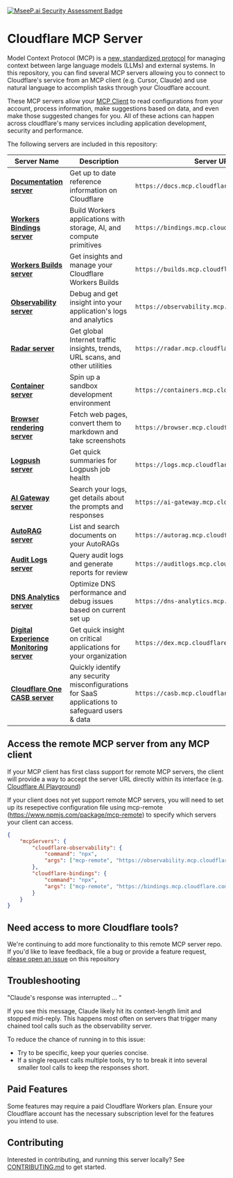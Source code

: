 [![MseeP.ai Security Assessment Badge](https://mseep.net/pr/cloudflare-mcp-server-cloudflare-badge.png)](https://mseep.ai/app/cloudflare-mcp-server-cloudflare)

# Cloudflare MCP Server

Model Context Protocol (MCP) is a [new, standardized protocol](https://modelcontextprotocol.io/introduction) for managing context between large language models (LLMs) and external systems. In this repository, you can find several MCP servers allowing you to connect to Cloudflare's service from an MCP client (e.g. Cursor, Claude) and use natural language to accomplish tasks through your Cloudflare account.

These MCP servers allow your [MCP Client](https://modelcontextprotocol.io/clients) to read configurations from your account, process information, make suggestions based on data, and even make those suggested changes for you. All of these actions can happen across cloudflare's many services including application development, security and performance.

The following servers are included in this repository:

| Server Name                                                    | Description                                                                                     | Server URL                                     |
| -------------------------------------------------------------- | ----------------------------------------------------------------------------------------------- | ---------------------------------------------- |
| [**Documentation server**](/apps/docs-vectorize)               | Get up to date reference information on Cloudflare                                              | `https://docs.mcp.cloudflare.com/sse`          |
| [**Workers Bindings server**](/apps/workers-bindings)          | Build Workers applications with storage, AI, and compute primitives                             | `https://bindings.mcp.cloudflare.com/sse`      |
| [**Workers Builds server**](/apps/workers-builds)              | Get insights and manage your Cloudflare Workers Builds                                          | `https://builds.mcp.cloudflare.com/sse`        |
| [**Observability server**](/apps/workers-observability)        | Debug and get insight into your application's logs and analytics                                | `https://observability.mcp.cloudflare.com/sse` |
| [**Radar server**](/apps/radar)                                | Get global Internet traffic insights, trends, URL scans, and other utilities                    | `https://radar.mcp.cloudflare.com/sse`         |
| [**Container server**](/apps/sandbox-container)                | Spin up a sandbox development environment                                                       | `https://containers.mcp.cloudflare.com/sse`    |
| [**Browser rendering server**](/apps/browser-rendering)        | Fetch web pages, convert them to markdown and take screenshots                                  | `https://browser.mcp.cloudflare.com/sse`       |
| [**Logpush server**](/apps/logpush)                            | Get quick summaries for Logpush job health                                                      | `https://logs.mcp.cloudflare.com/sse`          |
| [**AI Gateway server**](/apps/ai-gateway)                      | Search your logs, get details about the prompts and responses                                   | `https://ai-gateway.mcp.cloudflare.com/sse`    |
| [**AutoRAG server**](/apps/autorag)                            | List and search documents on your AutoRAGs                                                      | `https://autorag.mcp.cloudflare.com/sse`       |
| [**Audit Logs server**](/apps/auditlogs)                       | Query audit logs and generate reports for review                                                | `https://auditlogs.mcp.cloudflare.com/sse`     |
| [**DNS Analytics server**](/apps/dns-analytics)                | Optimize DNS performance and debug issues based on current set up                               | `https://dns-analytics.mcp.cloudflare.com/sse` |
| [**Digital Experience Monitoring server**](/apps/dex-analysis) | Get quick insight on critical applications for your organization                                | `https://dex.mcp.cloudflare.com/sse`           |
| [**Cloudflare One CASB server**](/apps/cloudflare-one-casb)    | Quickly identify any security misconfigurations for SaaS applications to safeguard users & data | `https://casb.mcp.cloudflare.com/sse`          |

## Access the remote MCP server from any MCP client

If your MCP client has first class support for remote MCP servers, the client will provide a way to accept the server URL directly within its interface (e.g. [Cloudflare AI Playground](https://playground.ai.cloudflare.com/))

If your client does not yet support remote MCP servers, you will need to set up its resepective configuration file using mcp-remote (https://www.npmjs.com/package/mcp-remote) to specify which servers your client can access.

```json
{
	"mcpServers": {
		"cloudflare-observability": {
			"command": "npx",
			"args": ["mcp-remote", "https://observability.mcp.cloudflare.com/sse"]
		},
		"cloudflare-bindings": {
			"command": "npx",
			"args": ["mcp-remote", "https://bindings.mcp.cloudflare.com/sse"]
		}
	}
}
```

## Need access to more Cloudflare tools?

We're continuing to add more functionality to this remote MCP server repo. If you'd like to leave feedback, file a bug or provide a feature request, [please open an issue](https://github.com/cloudflare/mcp-server-cloudflare/issues/new/choose) on this repository

## Troubleshooting

"Claude's response was interrupted ... "

If you see this message, Claude likely hit its context-length limit and stopped mid-reply. This happens most often on servers that trigger many chained tool calls such as the observability server.

To reduce the chance of running in to this issue:

- Try to be specific, keep your queries concise.
- If a single request calls multiple tools, try to to break it into several smaller tool calls to keep the responses short.

## Paid Features

Some features may require a paid Cloudflare Workers plan. Ensure your Cloudflare account has the necessary subscription level for the features you intend to use.

## Contributing

Interested in contributing, and running this server locally? See [CONTRIBUTING.md](CONTRIBUTING.md) to get started.
